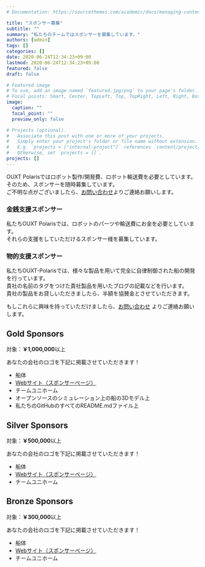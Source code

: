 ```yaml
---
# Documentation: https://sourcethemes.com/academic/docs/managing-content/

title: "スポンサー募集"
subtitle: ""
summary: "私たちのチームではスポンサーを募集しています。"
authors: [admin]
tags: []
categories: []
date: 2020-06-24T12:34:23+09:00
lastmod: 2020-06-24T12:34:23+09:00
featured: false
draft: false

# Featured image
# To use, add an image named `featured.jpg/png` to your page's folder.
# Focal points: Smart, Center, TopLeft, Top, TopRight, Left, Right, BottomLeft, Bottom, BottomRight.
image:
  caption: ""
  focal_point: ""
  preview_only: false

# Projects (optional).
#   Associate this post with one or more of your projects.
#   Simply enter your project's folder or file name without extension.
#   E.g. `projects = ["internal-project"]` references `content/project/deep-learning/index.md`.
#   Otherwise, set `projects = []`.
projects: []
---
```

OUXT Polarisではロボット製作/開発費、ロボット輸送費を必要としています。<br>
そのため、スポンサーを随時募集しています。<br>
ご不明な点がございましたら、[お問い合わせ](../../#contact)よりご連絡お願いします。

### 金銭支援スポンサー

私たちOUXT Polarisでは、ロボットのパーツや輸送費にお金を必要としています。<br>
それらの支援をしていただけるスポンサー様を募集しています。

### 物的支援スポンサー

私たちOUXT-Polarisでは、様々な製品を用いて完全に自律制御された船の開発を行っています。<br>
貴社の名前のタグをつけた貴社製品を用いたブログの記載などを行います。<br>
貴社の製品をお貸しいただきましたら、半額を協賛金とさせていただきます。

もしこれらに興味を持っていただけましたら、[お問い合わせ](../../#contact) よりご連絡お願いします。

## Gold Sponsors

対象：**￥1,000,000**以上

あなたの会社のロゴを下記に掲載させていただきます！

- 船体
- [Webサイト（スポンサーページ）](../sponsor/)
- チームユニホーム
- オープンソースのシミュレーション上の船の3Dモデル上
- 私たちのGitHubのすべてのREADME.mdファイル上

## Silver Sponsors

対象：**￥500,000**以上

あなたの会社のロゴを下記に掲載させていただきます！

- 船体
- [Webサイト（スポンサーページ）](../sponsor/)
- チームユニホーム

## Bronze Sponsors

対象：**￥300,000**以上

あなたの会社のロゴを下記に掲載させていただきます！

- 船体
- [Webサイト（スポンサーページ）](../sponsor/)
- チームユニホーム

